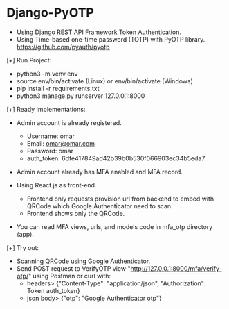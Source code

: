 # Django-PyOTP

- Using Django REST API Framework Token Authentication.
- Using Time-based one-time password (TOTP) with PyOTP library.
https://github.com/pyauth/pyotp


[+] Run Project:
- python3 -m venv env
- source env/bin/activate (Linux) or env/bin/activate (Windows)
- pip install -r requirements.txt
- python3 manage.py runserver 127.0.0.1:8000

[+] Ready Implementations:
- Admin account is already registered.
  - Username: omar
  - Email: omar@omar.com
  - Password: omar
  - auth_token: 6dfe417849ad42b39b0b530f066903ec34b5eda7

- Admin account already has MFA enabled and MFA record.

- Using React.js as front-end.
  - Frontend only requests provision url from backend to embed with QRCode which Google Authenticator need to scan.
  - Frontend shows only the QRCode.

- You can read MFA views, urls, and models code in mfa_otp directory (app).

[+] Try out:
- Scanning QRCode using Google Authenticator.
- Send POST request to VerifyOTP view "http://127.0.0.1:8000/mfa/verify-otp/"
using Postman or curl with:
  - headers> {"Content-Type": "application/json", "Authorization": Token auth_token}
  - json body> {"otp": "Google Authenticator otp"}
